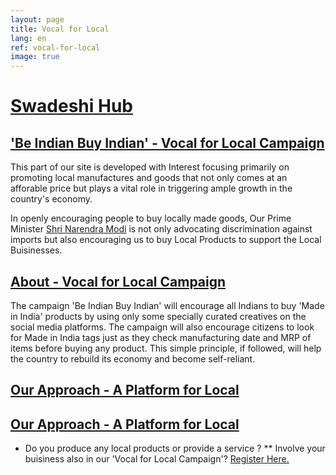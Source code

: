 ```yaml
---
layout: page
title: Vocal for Local
lang: en
ref: vocal-for-local
image: true
---
```


# <a href="#">Swadeshi Hub

## <a href="#">'Be Indian Buy Indian' - Vocal for Local Campaign</a>

This part of our site is developed with Interest focusing primarily on promoting local manufactures and goods that not only comes at an afforable price but plays a vital role in triggering ample growth in the country's economy.

In openly encouraging people to buy locally made goods, Our Prime Minister <a href="#">Shri Narendra Modi</a> is not only advocating discrimination against imports but also encouraging us to buy Local Products to support the Local Buisinesses.

## <a href="#">About - Vocal for Local Campaign</a>

The campaign 'Be Indian Buy Indian' will encourage all Indians to buy 'Made in India' products by using only some specially curated creatives on the social media platforms. The campaign will also encourage citizens to look for Made in India tags just as they check manufacturing date and MRP of items before buying any product. This simple principle, if followed, will help the country to rebuild its economy and become self-reliant.

## <a href="#">Our Approach - A Platform for Local</a>

## <a href="#">Our Approach - A Platform for Local</a>

* Do you produce any local products or provide a service ?
** Involve your buisiness also in our 'Vocal for Local Campaign'? <a href="https://swadeshihub.github.io/register/vocal-for-local">Register Here.</a>
